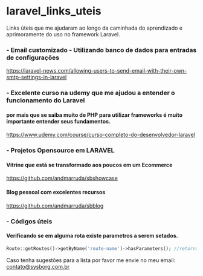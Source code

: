 # laravel_links_uteis
Links úteis que me ajudaram ao longo da caminhada do aprendizado e aprimoramente do uso no framework Laravel.

### - Email customizado - Utilizando banco de dados para entradas de configurações
https://laravel-news.com/allowing-users-to-send-email-with-their-own-smtp-settings-in-laravel

### - Excelente curso na udemy que me ajudou a entender o funcionamento do Laravel
#### por mais que se saiba muito de PHP para utilizar frameworks é muito importante entender seus fundamentos.
https://www.udemy.com/course/curso-completo-do-desenvolvedor-laravel

### - Projetos Opensource em LARAVEL
#### Vitrine que está se transformado aos poucos em um Ecommerce
https://github.com/andmarruda/sbshowcase

#### Blog pessoal com excelentes recursos
https://github.com/andmarruda/sbblog

### - Códigos úteis
#### Verificando se em alguma rota existe parametros a serem setados.
```php
Route::getRoutes()->getByName('route-name')->hasParameters(); //retorna true se existe e false se não existir
```

Caso tenha sugestões para a lista por favor me envie no meu email: contato@sysborg.com.br
